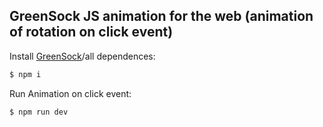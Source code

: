 ## GreenSock JS animation for the web (animation of rotation on click event)

  Install [GreenSock](https://greensock.com/gsap)/all dependences:

```bash
$ npm i
```

  Run Animation on click event:

```bash
$ npm run dev
```
